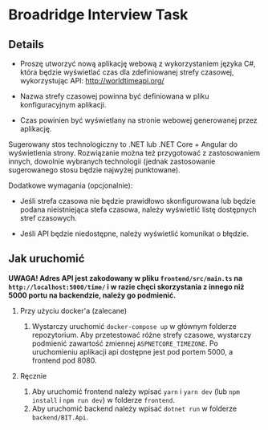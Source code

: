# Broadridge Interview Task

## Details

- Proszę utworzyć nową aplikację webową z wykorzystaniem języka C#, która będzie wyświetlać czas dla zdefiniowanej strefy czasowej, wykorzystując API: http://worldtimeapi.org/

- Nazwa strefy czasowej powinna być definiowana w pliku konfiguracyjnym aplikacji.

- Czas powinien być wyświetlany na stronie webowej generowanej przez aplikację.

Sugerowany stos technologiczny to .NET lub .NET Core + Angular do wyświetlenia strony. Rozwiązanie można też przygotować z zastosowaniem innych, dowolnie wybranych technologii (jednak zastosowanie sugerowanego stosu będzie najwyżej punktowane).

Dodatkowe wymagania (opcjonalnie):

- Jeśli strefa czasowa nie będzie prawidłowo skonfigurowana lub będzie podana nieistniejąca stefa czasowa, należy wyświetlić listę dostępnych stref czasowych.

- Jeśli API będzie niedostępne, należy wyświetlić komunikat o błędzie.

## Jak uruchomić

**UWAGA! Adres API jest zakodowany w pliku `frontend/src/main.ts` na `http://localhost:5000/time/` i w razie chęci skorzystania z innego niż 5000 portu na backendzie, należy go podmienić.**

1. Przy użyciu docker'a (zalecane)

   1. Wystarczy uruchomić `docker-compose up` w głównym folderze repozytorium. Aby przetestować różne strefy czasowe, wystarczy podmienić zawartość zmiennej `ASPNETCORE_TIMEZONE`. Po uruchomieniu aplikacji api dostępne jest pod portem 5000, a frontend pod 8080.

2. Ręcznie
   1. Aby uruchomić frontend należy wpisać `yarn` i `yarn dev` (lub `npm install` i `npm run dev`) w folderze `frontend`.
   2. Aby uruchomić backend należy wpisać `dotnet run` w folderze `backend/BIT.Api`.
